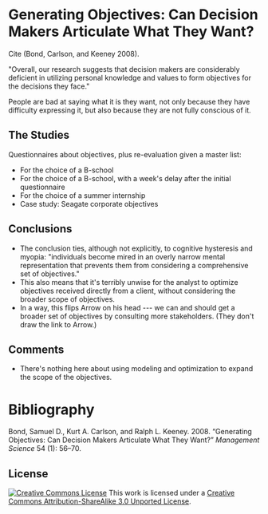 Generating Objectives: Can Decision Makers Articulate What They Want?
=====================================================================

Cite (Bond, Carlson, and Keeney 2008).

"Overall, our research suggests that decision makers are considerably deficient in utilizing personal knowledge and values to form objectives for the decisions they face."

People are bad at saying what it is they want, not only because they have difficulty expressing it, but also because they are not fully conscious of it.

The Studies
-----------

Questionnaires about objectives, plus re-evaluation given a master list:

-   For the choice of a B-school
-   For the choice of a B-school, with a week's delay after the initial questionnaire
-   For the choice of a summer internship
-   Case study: Seagate corporate objectives

Conclusions
-----------

-   The conclusion ties, although not explicitly, to cognitive hysteresis and myopia: "individuals become mired in an overly narrow mental representation that prevents them from considering a comprehensive set of objectives."
-   This also means that it's terribly unwise for the analyst to optimize objectives received directly from a client, without considering the broader scope of objectives.
-   In a way, this flips Arrow on his head --- we can and should get a broader set of objectives by consulting more stakeholders. (They don't draw the link to Arrow.)

Comments
--------

-   There's nothing here about using modeling and optimization to expand the scope of the objectives.

Bibliography
============

Bond, Samuel D., Kurt A. Carlson, and Ralph L. Keeney. 2008. “Generating Objectives: Can Decision Makers Articulate What They Want?” *Management Science* 54 (1): 56–70.

License
-------

[![Creative Commons License](http://i.creativecommons.org/l/by-sa/3.0/88x31.png)](http://creativecommons.org/licenses/by-sa/3.0/deed.en_US)
This work is licensed under a [Creative Commons Attribution-ShareAlike 3.0 Unported License](http://creativecommons.org/licenses/by-sa/3.0/deed.en_US).
